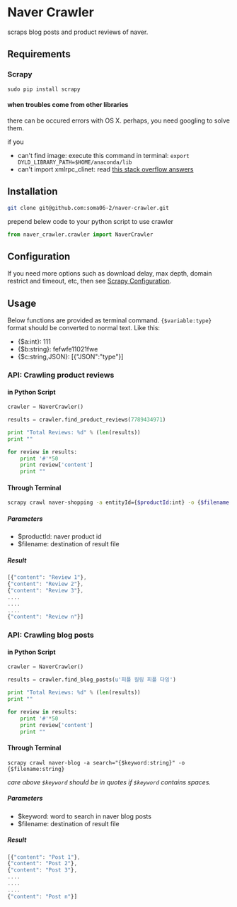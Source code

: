 # Naver Crawler

scraps blog posts and product reviews of naver.

## Requirements

### Scrapy

`sudo pip install scrapy`

#### when troubles come from other libraries

there can be occured errors with OS X. perhaps, you need googling to solve them.

if you

* can't find image: execute this command in terminal: `export DYLD_LIBRARY_PATH=$HOME/anaconda/lib`
* can't import xmlrpc_clinet: read [this stack overflow answers](http://stackoverflow.com/questions/30964836/scrapy-throws-importerror-cannot-import-name-xmlrpc-client)

## Installation

```sh
git clone git@github.com:soma06-2/naver-crawler.git
```

prepend belew code to your python script to use crawler

```py
from naver_crawler.crawler import NaverCrawler
```

## Configuration

If you need more options such as download delay, max depth, domain restrict and timeout, etc, then see [Scrapy Configuration](http://doc.scrapy.org/en/master/topics/settings.html).

## Usage

Below functions are provided as terminal command. `{$variable:type}` format should be converted to normal text. Like this:

* {$a:int}: 111
* {$b:string}: fefwfe11021fwe
* {$c:string,JSON}: [{"JSON":"type"}]

### API: Crawling product reviews

#### in Python Script

```py
crawler = NaverCrawler()

results = crawler.find_product_reviews(7789434971)

print "Total Reviews: %d" % (len(results))
print ""

for review in results:
    print '#'*50
    print review['content']
    print ""
```

#### Through Terminal

```sh
scrapy crawl naver-shopping -a entityId={$productId:int} -o {$filename:string}
```

##### Parameters

* $productId: naver product id
* $filename: destination of result file

##### Result

```js
[{"content": "Review 1"},
{"content": "Review 2"},
{"content": "Review 3"},
....
....
....
{"content": "Review n"}]
```

### API: Crawling blog posts

#### in Python Script

```py
crawler = NaverCrawler()

results = crawler.find_blog_posts(u'피플 킬링 피플 다잉')

print "Total Reviews: %d" % (len(results))
print ""

for review in results:
    print '#'*50
    print review['content']
    print ""
```

#### Through Terminal

```
scrapy crawl naver-blog -a search="{$keyword:string}" -o {$filename:string}
```

*care above `$keyword` should be in quotes if `$keyword` contains spaces.*

##### Parameters

* $keyword: word to search in naver blog posts
* $filename: destination of result file

##### Result

```js
[{"content": "Post 1"},
{"content": "Post 2"},
{"content": "Post 3"},
....
....
....
{"content": "Post n"}]
```